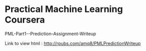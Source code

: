 # Practical Machine Learning Coursera
PML-Part1--Prediction-Assignment-Writeup

Link to view html : http://rpubs.com/amq8/PMLPredictionWriteup
